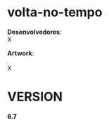 volta-no-tempo
==============
<b>Desenvolvedores</b>:
<br/>
X<br/>
<!-- (adicionar nome aqui)<br/> -->

<b>Artwork</b>:<br/>
<br/>
X<br/>
<!-- (adicionar nome aqui)<br/> -->

<!-- (adicionar outras opcoes aqui)<br/> -->


VERSION
=======
<b>6.7</b><br/>

